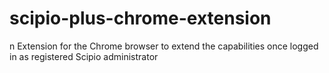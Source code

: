 # scipio-plus-chrome-extension
n Extension for the Chrome browser to extend the capabilities once logged in as registered Scipio administrator
